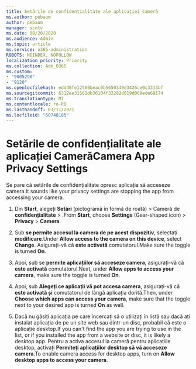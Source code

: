 ```yaml
---
title: Setările de confidențialitate ale aplicației Cameră
ms.author: pebaum
author: pebaum
manager: scotv
ms.date: 08/20/2020
ms.audience: Admin
ms.topic: article
ms.service: o365-administration
ROBOTS: NOINDEX, NOFOLLOW
localization_priority: Priority
ms.collection: Adm_O365
ms.custom:
- "9005290"
- "9120"
ms.openlocfilehash: edd40fe12560beac0b5650349d3426ce0c3313bf
ms.sourcegitcommit: 6312ee31561db36104f32282d019d069ede69174
ms.translationtype: MT
ms.contentlocale: ro-RO
ms.lasthandoff: 03/11/2021
ms.locfileid: "50748185"
---
```

# <a name="camera-app-privacy-settings"></a><span data-ttu-id="32f5e-102">Setările de confidențialitate ale aplicației Cameră</span><span class="sxs-lookup"><span data-stu-id="32f5e-102">Camera App Privacy Settings</span></span>

<span data-ttu-id="32f5e-103">Se pare că setările de confidențialitate opresc aplicația să acceseze camera.</span><span class="sxs-lookup"><span data-stu-id="32f5e-103">It sounds like your privacy settings are stopping the app from accessing your camera.</span></span>

1.  <span data-ttu-id="32f5e-104">Din **Start**, alegeți **Setări** (pictogramă în formă de roată) > Cameră de **confidențialitate**  >  .</span><span class="sxs-lookup"><span data-stu-id="32f5e-104">From **Start**, choose **Settings** (Gear-shaped icon) > **Privacy** > **Camera**.</span></span>

2.  <span data-ttu-id="32f5e-105">Sub **se permite accesul la camera de pe acest dispozitiv**, selectați **modificare**.</span><span class="sxs-lookup"><span data-stu-id="32f5e-105">Under **Allow access to the camera on this device**, select **Change**.</span></span> <span data-ttu-id="32f5e-106">Asigurați-vă că **este activată** comutatorul.</span><span class="sxs-lookup"><span data-stu-id="32f5e-106">Make sure the toggle is turned **On**.</span></span>

3.  <span data-ttu-id="32f5e-107">Apoi, sub se **permite aplicațiilor să acceseze camera**, asigurați-vă că **este activată** comutatorul.</span><span class="sxs-lookup"><span data-stu-id="32f5e-107">Next, under **Allow apps to access your camera**, make sure the toggle is turned **On**.</span></span>

4.  <span data-ttu-id="32f5e-108">Apoi, sub **Alegeți ce aplicații vă pot accesa camera**, asigurați-vă că **este activată și** comutatorul de lângă aplicația dorită.</span><span class="sxs-lookup"><span data-stu-id="32f5e-108">Then, under **Choose which apps can access your camera**, make sure that the toggle next to your desired app is turned **On** as well.</span></span>

5.  <span data-ttu-id="32f5e-109">Dacă nu găsiți aplicația pe care încercați să o utilizați în listă sau dacă ați instalat aplicația de pe un site web sau dintr-un disc, probabil că este o aplicație desktop.</span><span class="sxs-lookup"><span data-stu-id="32f5e-109">If you can't find the app you are trying to use in the list, or if you installed the app from a website or disc, it is likely a desktop app.</span></span> <span data-ttu-id="32f5e-110">Pentru a activa accesul la cameră pentru aplicațiile desktop, activați **Permiteți aplicațiilor desktop să vă acceseze camera**.</span><span class="sxs-lookup"><span data-stu-id="32f5e-110">To enable camera access for desktop apps, turn on **Allow desktop apps to access your camera**.</span></span>